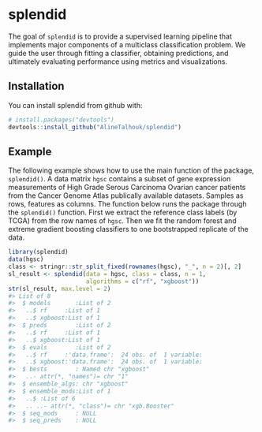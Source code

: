 
<!-- README.md is generated from README.Rmd. Please edit that file -->
splendid
========

The goal of `splendid` is to provide a supervised learning pipeline that implements major components of a multiclass classification problem. We guide the user through fitting a classifier, obtaining predictions, and ultimately evaluating performance using metrics and visualizations.

Installation
------------

You can install splendid from github with:

``` r
# install.packages("devtools")
devtools::install_github("AlineTalhouk/splendid")
```

Example
-------

The following example shows how to use the main function of the package, `splendid()`. A data matrix `hgsc` contains a subset of gene expression measurements of High Grade Serous Carcinoma Ovarian cancer patients from the Cancer Genome Atlas publically available datasets. Samples as rows, features as columns. The function below runs the package through the `splendid()` function. First we extract the reference class labels (by TCGA) from the row names of `hgsc`. Then we fit the random forest and extreme gradient boosting classifiers to one bootstrapped replicate of the data.

``` r
library(splendid)
data(hgsc)
class <- stringr::str_split_fixed(rownames(hgsc), "_", n = 2)[, 2]
sl_result <- splendid(data = hgsc, class = class, n = 1,
                      algorithms = c("rf", "xgboost"))
str(sl_result, max.level = 2)
#> List of 8
#>  $ models       :List of 2
#>   ..$ rf     :List of 1
#>   ..$ xgboost:List of 1
#>  $ preds        :List of 2
#>   ..$ rf     :List of 1
#>   ..$ xgboost:List of 1
#>  $ evals        :List of 2
#>   ..$ rf     :'data.frame':  24 obs. of  1 variable:
#>   ..$ xgboost:'data.frame':  24 obs. of  1 variable:
#>  $ bests        : Named chr "xgboost"
#>   ..- attr(*, "names")= chr "1"
#>  $ ensemble_algs: chr "xgboost"
#>  $ ensemble_mods:List of 1
#>   ..$ :List of 6
#>   .. ..- attr(*, "class")= chr "xgb.Booster"
#>  $ seq_mods     : NULL
#>  $ seq_preds    : NULL
```
